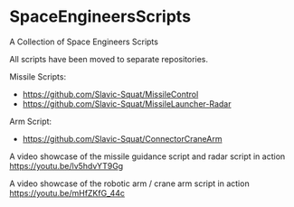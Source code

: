 # SpaceEngineersScripts
A Collection of Space Engineers Scripts

All scripts have been moved to separate repositories.

Missile Scripts:
- https://github.com/Slavic-Squat/MissileControl
- https://github.com/Slavic-Squat/MissileLauncher-Radar

Arm Script:
- https://github.com/Slavic-Squat/ConnectorCraneArm

A video showcase of the missile guidance script and radar script in action
https://youtu.be/lv5hdvYT9Gg

A video showcase of the robotic arm / crane arm script in action
https://youtu.be/mHfZKfG_44c
